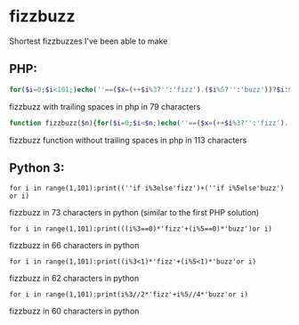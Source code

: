 # fizzbuzz
Shortest fizzbuzzes I've been able to make

## PHP:
```php
for($i=0;$i<101;)echo(''==($x=(++$i%3?'':'fizz').($i%5?'':'buzz'))?$i:$x)."\n";
```
fizzbuzz with trailing spaces in php in 79 characters

```php
function fizzbuzz($n){for($i=0;$i<$n;)echo(''==($x=(++$i%3?'':'fizz').($i%5?'':'buzz'))?$i:$x).($i==$n?'':"\n");}
```
fizzbuzz function without trailing spaces in php in 113 characters

## Python 3:
```python3
for i in range(1,101):print((''if i%3else'fizz')+(''if i%5else'buzz') or i)
```
fizzbuzz in 73 characters in python (similar to the first PHP solution)

```python3
for i in range(1,101):print(((i%3==0)*'fizz'+(i%5==0)*'buzz')or i)
```
fizzbuzz in 66 characters in python

```python3
for i in range(1,101):print((i%3<1)*'fizz'+(i%5<1)*'buzz'or i)
```
fizzbuzz in 62 characters in python

```python3
for i in range(1,101):print(i%3//2*'fizz'+i%5//4*'buzz'or i)
```
fizzbuzz in 60 characters in python
